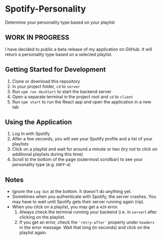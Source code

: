 # Spotify-Personality
Determine your personality type based on your playlist

## WORK IN PROGRESS
I have decided to public a beta release of my application on GitHub. It will return a personality type based on a selected playlist.

## Getting Started for Development
1. Clone or download this repository
2. In your project folder, `cd` to `server`
3. Run `npm run devStart` to start the backend server
4. Open a separate terminal in the project root and `cd` to `client`
5. Run `npm start` to run the React app and open the application in a new tab

## Using the Application
1. Log In with Spotify
2. After a few seconds, you will see your Spotify profile and a list of your playlists
3. Click on a playlist and wait for around a minute or two (try not to click on additional playlists during this time)
4. Scroll to the bottom of the page (outermost scrollbar) to see your personality type (e.g. `ENFP-A`)

## Notes
- Ignore the `Log Out` at the bottom. It doesn't do anything yet.
- Sometimes when you authenticate with Spotify, the server crashes. You may have to wait until Spotify gets their server running again (rip).
- When you click on a playlist, you may get a `429` error.
    1. Always check the terminal running your backend (i.e. in `server`) after clicking on the playlist.
    2. If you get an error, check the `'retry-after'` property under `headers` in the error message. Wait that long (in seconds) and click on the playlist again.
